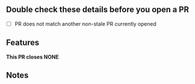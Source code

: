 ## Double check these details before you open a PR

<!-- Tick the checkboxes to ensure you've done everything correctly -->
- [ ] PR does not match another non-stale PR currently opened

## Features
<!-- List your features here and the benefits they bring. Include images/codes if appropriate -->

**This PR closes NONE**
<!-- List issues that this PR would close above. Ex: This PR closes #1, #2, #3. -->
<!-- If your pull request does not fix any issue, best to make an issue OR remove this section, depending on your changes. -->

## Notes
<!-- List anything note-worthy here (potential issues, this needs to be merged to `master` before working, etc.). -->
